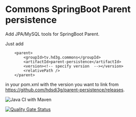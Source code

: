 # Commons SpringBoot Parent persistence

Add JPA/MySQL tools for SpringBoot Parent.

Just add

```
	<parent>
		<groupId>tv.hd3g.commons</groupId>
		<artifactId>parent-persistence</artifactId>
		<version><!-- specify version  --></version>
		<relativePath />
	</parent>
```

in your pom.xml with the version you want to link from https://github.com/hdsdi3g/parent-persistence/releases.

![Java CI with Maven](https://github.com/hdsdi3g/parent-persistence/workflows/Java%20CI%20with%20Maven/badge.svg)

[![Quality Gate Status](https://sonarcloud.io/api/project_badges/measure?project=hdsdi3g_parent-persistence&metric=alert_status)](https://sonarcloud.io/dashboard?id=hdsdi3g_parent-persistence)
